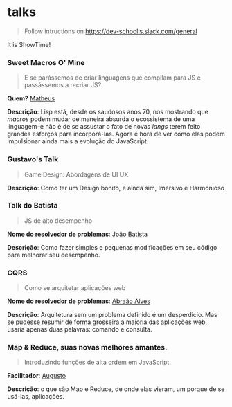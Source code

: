 # talks

> Follow intructions on https://dev-schoolls.slack.com/general 

It is ShowTime!


### Sweet Macros O' Mine

> E se parássemos de criar linguagens que compilam para JS e passássemos a recriar JS?

**Quem?** [Matheus](github.com/ythecombinator)

**Descrição**: Lisp está, desde os saudosos anos 70, nos mostrando que *macros* podem mudar de maneira absurda o ecossistema de uma linguagem–e não é de se assustar o fato de novas *langs* terem feito grandes esforços para incorporá-las. Agora é hora de ver como elas podem impulsionar ainda mais a evolução do JavaScript.


### Gustavo's Talk

> Game Design: Abordagens de UI UX

**Descrição**: Como ter um Design bonito, e ainda sim, Imersivo e Harmonioso


### Talk do Batista

> JS de alto desempenho

**Nome do resolvedor de problemas**: [João Batista](https://github.com/JsBatista)

**Descrição**: Como fazer simples  e pequenas modificações em seu código para melhorar seu desempenho.


### CQRS
 
> Como se arquitetar aplicações web
 
**Nome do resolvedor de problemas**: [Abraão Alves](https://github.com/abraaoalves)
 
**Descrição**: Arquitetura sem um problema definido é um desperdicio. Mas se pudesse resumir de forma grosseira a maioria das aplicações web, usaria apenas duas palavras: comando e consulta. 


### Map & Reduce, suas novas melhores amantes.

> Introduzindo funçőes de alta ordem em JavaScript.

**Facilitador**: [Augusto](https://github.com/augustosfalcao)

**Descrição**: o que são Map e Reduce, de onde elas vieram, um porque de se usá-las, aplicações.
